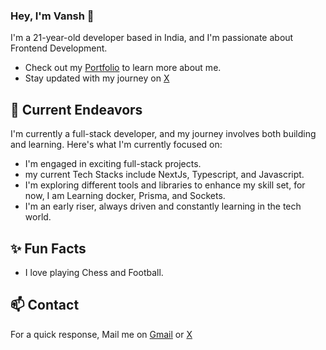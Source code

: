 ### Hey, I'm Vansh 👋 

I'm a 21-year-old developer based in India, and I'm passionate about Frontend Development. 

- Check out my [Portfolio](https://vanshvasishtha.vercel.app/) to learn more about me.
- Stay updated with my journey on [X](https://twitter.com/ThatRandomGuy09) 

## 🔭 Current Endeavors 

I'm currently a full-stack developer, and my journey involves both building and learning. Here's what I'm currently focused on:

- I'm engaged in exciting full-stack projects.
- my current Tech Stacks include NextJs, Typescript, and Javascript.
- I'm exploring different tools and libraries to enhance my skill set, for now, I am Learning docker, Prisma, and Sockets.
- I'm an early riser, always driven and constantly learning in the tech world.

## ✨ Fun Facts 

- I love playing Chess and Football.

## 📫 Contact

 For a quick response, Mail me on [Gmail](vanshhcodes@gmail.com) or [X](https://twitter.com/ThatRandomGuy09) 

 

